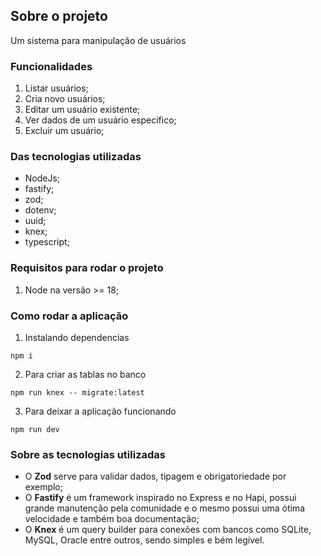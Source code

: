 ## Sobre o projeto

Um sistema para manipulação de usuários

### Funcionalidades

1. Listar usuários;
2. Cria novo usuários;
3. Editar um usuário existente;
4. Ver dados de um usuário especifico;
5. Excluir um usuário;

### Das tecnologias utilizadas

- NodeJs;
- fastify;
- zod;
- dotenv;
- uuid;
- knex;
- typescript;

### Requisitos para rodar o projeto

1. Node na versão >= 18;

### Como rodar a aplicação

1. Instalando dependencias

```
npm i
```

2. Para criar as tablas no banco

```
npm run knex -- migrate:latest
```

3. Para deixar a aplicação funcionando

```
npm run dev
```

### Sobre as tecnologias utilizadas

- O **Zod** serve para validar dados, tipagem e obrigatoriedade por exemplo;
- O **Fastify** é um framework inspirado no Express e no Hapi, possui grande manutenção pela comunidade e o mesmo possui uma ótima velocidade e também boa documentação;
- O **Knex** é um query builder para conexões com bancos como SQLite, MySQL, Oracle entre outros, sendo simples e bém legível.
